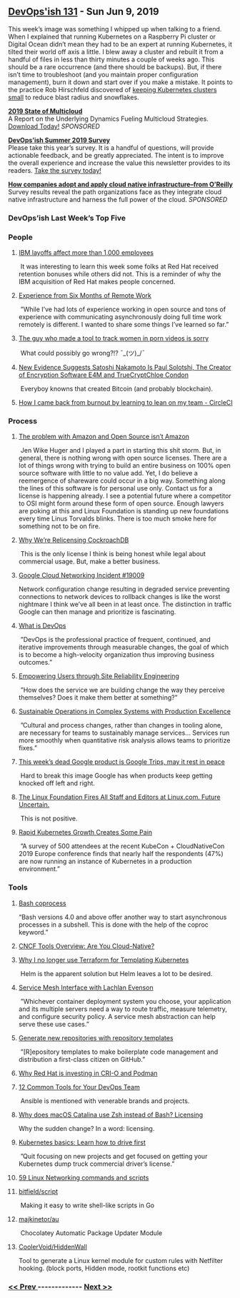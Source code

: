 ## [DevOps'ish 131](https://devopsish.com/131) - Sun Jun 9, 2019

This week’s image was something I whipped up when talking to a friend. When I explained that running Kubernetes on a Raspberry Pi cluster or Digital Ocean didn’t mean they had to be an expert at running Kubernetes, it tilted their world off axis a little. I blew away a cluster and rebuilt it from a handful of files in less than thirty minutes a couple of weeks ago. This should be a rare occurrence (and there should be backups). But, if there isn’t time to troubleshoot (and you maintain proper configuration management), burn it down and start over if you make a mistake. It points to the practice Rob Hirschfeld discovered of <a href="https://thenewstack.io/the-optimal-kubernetes-cluster-size-lets-look-at-the-data/">keeping Kubernetes clusters small</a> to reduce blast radius and snowflakes.

<a href="https://turbonomic.com/state-of-multicloud/?utm_campaign=7012o000001oRz6AAE"><strong>2019 State of Multicloud</strong></a><br/>A Report on the Underlying Dynamics Fueling Multicloud Strategies. <a href="https://turbonomic.com/state-of-multicloud/?utm_campaign=7012o000001oRz6AAE">Download Today!</a> <em>SPONSORED</em>

<a href="https://devopsi.sh/survey"><strong>DevOps’ish Summer 2019 Survey</strong></a><br/>Please take this year’s survey. It is a handful of questions, will provide actionable feedback, and be greatly appreciated. The intent is to improve the overall experience and increase the value this newsletter provides to its readers. <a href="https://devopsi.sh/survey">Take the survey today!</a>

<a href="https://www.oreilly.com/pub/cpc/224549"><strong>How companies adopt and apply cloud native infrastructure–from O’Reilly</strong></a><br/>Survey results reveal the path organizations face as they integrate cloud native infrastructure and harness the full power of the cloud. <em>SPONSORED</em>

### DevOps’ish Last Week’s Top Five

### People

1. [IBM layoffs affect more than 1,000 employees](https://www.cnbc.com/2019/06/06/ibm-layoffs-affect-more-than-1000-employees.html)

     It was interesting to learn this week some folks at Red Hat received retention bonuses while others did not. This is a reminder of why the IBM acquisition of Red Hat makes people concerned.
1. [Experience from Six Months of Remote Work](https://www.justingarrison.com/blog/2019-05-29-six-months-remote/)

     ”While I’ve had lots of experience working in open source and tons of experience with communicating asynchronously doing full time work remotely is different. I wanted to share some things I’ve learned so far.”
1. [The guy who made a tool to track women in porn videos is sorry](https://www.technologyreview.com/s/613607/facial-recognition-porn-database-privacy-gdpr-data-collection-policy/)

     What could possibly go wrong?!? ¯\_(ツ)_/¯
1. [New Evidence Suggests Satoshi Nakamoto Is Paul Solotshi, The Creator of Encryption Software E4M and TrueCryptChloe Condon](https://www.investinblockchain.com/new-evidence-suggests-satoshi-nakamoto-is-paul-solotshi-the-creator-of-encryption-software-e4m-and-truecrypt/)

     Everyboy knowns that  created Bitcoin (and probably blockchain).
1. [How I came back from burnout by learning to lean on my team - CircleCI](https://circleci.com/blog/how-i-came-back-from-burnout-by-learning-to-lean-on-my-team/)

    
### Process

1. [The problem with Amazon and Open Source isn’t Amazon](https://anonymoushash.vmbrasseur.com/2019/06/07/the-problem-with-amazon-and-open-source-isnt-amazon/)

     Jen Wike Huger and I played a part in starting this shit storm. But, in general, there is nothing wrong with open source licenses. There are a lot of things wrong with trying to build an entire business on 100% open source software with little to no value add. Yet, I do believe a reemergence of shareware could occur in a big way. Something along the lines of this software is for personal use only. Contact us for a license is happening already. I see a potential future where a competitor to OSI might form around these form of open source. Enough lawyers are poking at this and Linux Foundation is standing up new foundations every time Linus Torvalds blinks. There is too much smoke here for something not to be on fire.
1. [Why We’re Relicensing CockroachDB](https://www.cockroachlabs.com/blog/oss-relicensing-cockroachdb/)

     This is the only license I think is being honest while legal about commercial usage. But, make a better business.
1. [Google Cloud Networking Incident #19009](https://status.cloud.google.com/incident/cloud-networking/19009)

     Network configuration change resulting in degraded service preventing connections to network devices to rollback changes is like the worst nightmare I think we’ve all been in at least once. The distinction in traffic Google can then manage and prioritize is fascinating.
1. [What is DevOps](https://devopsish.com/what-is-devops/)

     ”DevOps is the professional practice of frequent, continued, and iterative improvements through measurable changes, the goal of which is to become a high-velocity organization thus improving business outcomes.”
1. [Empowering Users through Site Reliability Engineering](http://jasonhand.com/blog/empowering_users_through_site_reliability_engineering/)

     ”How does the service we are building change the way they perceive themselves? Does it make them better at something?”
1. [Sustainable Operations in Complex Systems with Production Excellence](https://www.infoq.com/articles/production-excellence-sustainable-operations-complex-systems/)

     ”Cultural and process changes, rather than changes in tooling alone, are necessary for teams to sustainably manage services… Services run more smoothly when quantitative risk analysis allows teams to prioritize fixes.”
1. [This week’s dead Google product is Google Trips, may it rest in peace](https://arstechnica.com/gadgets/2019/06/this-weeks-dead-google-product-is-google-trips-may-it-rest-in-peace/)

     Hard to break this image Google has when products keep getting knocked off left and right.
1. [The Linux Foundation Fires All Staff and Editors at Linux.com. Future Uncertain.](http://techrights.org/2019/06/05/linux-com-future-uncertain/)

     This is not positive.
1. [Rapid Kubernetes Growth Creates Some Pain](https://containerjournal.com/2019/06/04/rapid-kubernetes-growth-creates-some-pain/)

     ”A survey of 500 attendees at the recent KubeCon + CloudNativeCon 2019 Europe conference finds that nearly half the respondents (47%) are now running an instance of Kubernetes in a production environment.”
### Tools

1. [Bash coprocess](https://medium.com/@copyconstruct/bash-coprocess-2092a93ad912)

     “Bash versions 4.0 and above offer another way to start asynchronous processes in a subshell. This is done with the help of the coproc keyword.”
1. [CNCF Tools Overview: Are You Cloud-Native?](https://epsagon.com/blog/cncf-tools-overview-are-you-cloud-native/)

    
1. [Why I no longer use Terraform for Templating Kubernetes](https://medium.com/@stobiewankenobi/why-i-no-longer-use-terraform-for-templating-kubernetes-9aef37741447)

     Helm is the apparent solution but Helm leaves a lot to be desired.
1. [Service Mesh Interface with Lachlan Evenson](https://softwareengineeringdaily.com/2019/06/06/service-mesh-interface-with-lachlan-evenson/)

     ”Whichever container deployment system you choose, your application and its multiple servers need a way to route traffic, measure telemetry, and configure security policy. A service mesh abstraction can help serve these use cases.”
1. [Generate new repositories with repository templates](https://github.blog/2019-06-06-generate-new-repositories-with-repository-templates/)

     ”[R]epository templates to make boilerplate code management and distribution a first-class citizen on GitHub.”
1. [Why Red Hat is investing in CRI-O and Podman](https://www.redhat.com/en/blog/why-red-hat-investing-cri-o-and-podman)

    
1. [12 Common Tools for Your DevOps Team](https://www.tripwire.com/state-of-security/devops/common-tools-for-your-devops-team/)

     Ansible is mentioned with venerable brands and projects.
1. [Why does macOS Catalina use Zsh instead of Bash? Licensing](https://thenextweb.com/dd/2019/06/04/why-does-macos-catalina-use-zsh-instead-of-bash-licensing/)

     Why the sudden change? In a word: licensing.
1. [Kubernetes basics: Learn how to drive first](https://opensource.com/article/19/6/kubernetes-basics)

     ”Quit focusing on new projects and get focused on getting your Kubernetes dump truck commercial driver’s license.”
1. [59 Linux Networking commands and scripts](https://haydenjames.io/linux-networking-commands-scripts/)

    
1. [bitfield/script](https://github.com/bitfield/script)

     Making it easy to write shell-like scripts in Go
1. [majkinetor/au](https://github.com/majkinetor/au)

     Chocolatey Automatic Package Updater Module
1. [CoolerVoid/HiddenWall](https://github.com/CoolerVoid/HiddenWall)

     Tool to generate a Linux kernel module for custom rules with Netfilter hooking. (block ports, Hidden mode, rootkit functions etc)

### [ << Prev ](sreweekly-130.md) ------------- [ Next >> ](sreweekly-132.md)